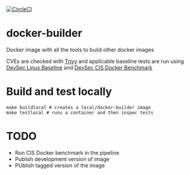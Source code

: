 [![CircleCI](https://circleci.com/gh/MarcosX/docker-builder.svg?style=svg)](https://circleci.com/gh/MarcosX/docker-builder)

# docker-builder
Docker image with all the tools to build other docker images

CVEs are checked with [Trivy](https://github.com/aquasecurity/trivy) and applicable baseline
tests are run using [DevSec Linux Baseline](https://github.com/dev-sec/linux-baseline) and
[DevSec CIS Docker Benchmark](https://github.com/dev-sec/cis-docker-benchmark)

# Build and test locally

```
make buildlocal # creates a local/docker-builder image
make testlocal # runs a container and then inspec tests
```

# TODO

* Run CIS Docker benchmark in the pipeline
* Publish development version of image
* PUblish tagged version of the image
